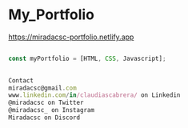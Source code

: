 # My_Portfolio
https://miradacsc-portfolio.netlify.app

```js

const myPortfolio = [HTML, CSS, Javascript];
 

Contact
miradacsc@gmail.com
www.linkedin.com/in/claudiascabrera/ on Linkedin
@miradacsc on Twitter
@miradacsc_ on Instagram
Miradacsc on Discord
